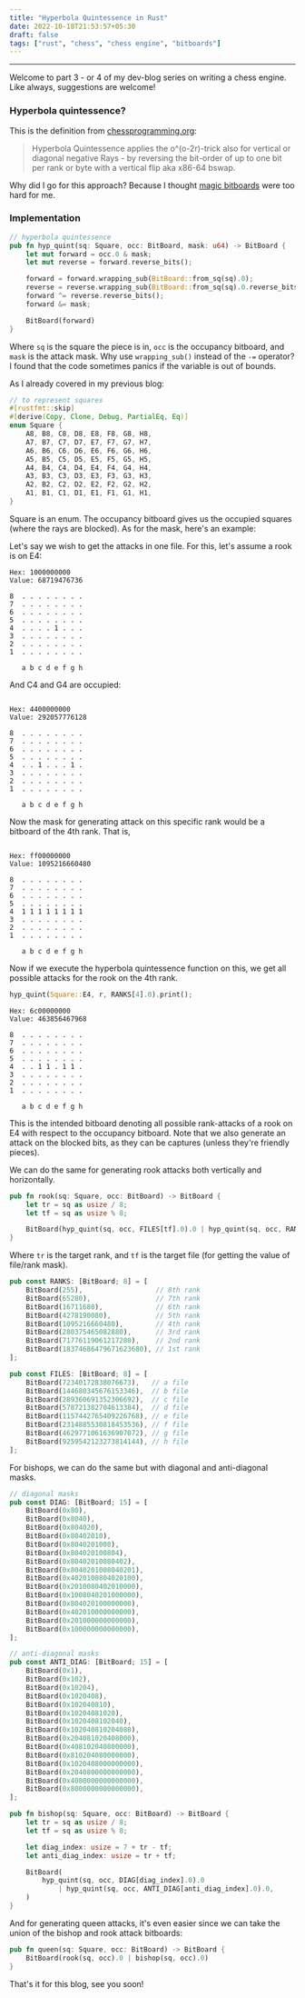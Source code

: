 ```yaml
---
title: "Hyperbola Quintessence in Rust"
date: 2022-10-18T21:53:57+05:30
draft: false
tags: ["rust", "chess", "chess engine", "bitboards"]
---
```


---

Welcome to part 3 - or 4 of my dev-blog series on writing a chess engine. Like always, suggestions are welcome!

### Hyperbola quintessence?

This is the definition from [chessprogramming.org](https://www.chessprogramming.org/Hyperbola_Quintessence):

> Hyperbola Quintessence applies the o^(o-2r)-trick also for vertical or diagonal negative Rays - by reversing the bit-order
 of up to one bit per rank or byte with a vertical flip aka x86-64 bswap.

Why did I go for this approach? Because I thought [magic bitboards](https://www.chessprogramming.org/Magic_Bitboards) were too
hard for me.

### Implementation

```rust
// hyperbola quintessence
pub fn hyp_quint(sq: Square, occ: BitBoard, mask: u64) -> BitBoard {
    let mut forward = occ.0 & mask;
    let mut reverse = forward.reverse_bits();

    forward = forward.wrapping_sub(BitBoard::from_sq(sq).0);
    reverse = reverse.wrapping_sub(BitBoard::from_sq(sq).0.reverse_bits());
    forward ^= reverse.reverse_bits();
    forward &= mask;

    BitBoard(forward)
}
```
Where `sq` is the square the piece is in, `occ` is the occupancy bitboard, and `mask` is the attack mask. Why use `wrapping_sub()`
instead of the `-=` operator? I found that the code sometimes panics if the variable is out of bounds.

As I already covered in my previous blog:

```rust
// to represent squares
#[rustfmt::skip]
#[derive(Copy, Clone, Debug, PartialEq, Eq)]
enum Square {
    A8, B8, C8, D8, E8, F8, G8, H8,
    A7, B7, C7, D7, E7, F7, G7, H7,
    A6, B6, C6, D6, E6, F6, G6, H6,
    A5, B5, C5, D5, E5, F5, G5, H5,
    A4, B4, C4, D4, E4, F4, G4, H4,
    A3, B3, C3, D3, E3, F3, G3, H3,
    A2, B2, C2, D2, E2, F2, G2, H2,
    A1, B1, C1, D1, E1, F1, G1, H1,
}
```

Square is an enum. The occupancy bitboard gives us the occupied squares (where the rays are blocked). As for the mask, here's an
example:

Let's say we wish to get the attacks in one file. For this, let's assume a rook is on E4:

```
Hex: 1000000000
Value: 68719476736

8  . . . . . . . . 
7  . . . . . . . . 
6  . . . . . . . . 
5  . . . . . . . . 
4  . . . . 1 . . . 
3  . . . . . . . . 
2  . . . . . . . . 
1  . . . . . . . . 

   a b c d e f g h
```

And C4 and G4 are occupied:

```

Hex: 4400000000
Value: 292057776128

8  . . . . . . . . 
7  . . . . . . . . 
6  . . . . . . . . 
5  . . . . . . . . 
4  . . 1 . . . 1 . 
3  . . . . . . . . 
2  . . . . . . . . 
1  . . . . . . . . 

   a b c d e f g h
```

Now the mask for generating attack on this specific rank would be a bitboard of the 4th rank. That is,

```

Hex: ff00000000
Value: 1095216660480

8  . . . . . . . . 
7  . . . . . . . . 
6  . . . . . . . . 
5  . . . . . . . . 
4  1 1 1 1 1 1 1 1 
3  . . . . . . . . 
2  . . . . . . . . 
1  . . . . . . . . 

   a b c d e f g h
```

Now if we execute the hyperbola quintessence function on this, we get all possible attacks for the rook on the 4th rank.

```rust
hyp_quint(Square::E4, r, RANKS[4].0).print();
```

```
Hex: 6c00000000
Value: 463856467968

8  . . . . . . . . 
7  . . . . . . . . 
6  . . . . . . . . 
5  . . . . . . . . 
4  . . 1 1 . 1 1 . 
3  . . . . . . . . 
2  . . . . . . . . 
1  . . . . . . . . 

   a b c d e f g h
```

This is the intended bitboard denoting all possible rank-attacks of a rook on E4 with respect to the occupancy bitboard. Note
that we also generate an attack on the blocked bits, as they can be captures (unless they're friendly pieces).

We can do the same for generating rook attacks both vertically and horizontally.

```rust
pub fn rook(sq: Square, occ: BitBoard) -> BitBoard {
    let tr = sq as usize / 8;
    let tf = sq as usize % 8;

    BitBoard(hyp_quint(sq, occ, FILES[tf].0).0 | hyp_quint(sq, occ, RANKS[tr].0).0)
}
```

Where `tr` is the target rank, and `tf` is the target file (for getting the value of file/rank mask).

```rust
pub const RANKS: [BitBoard; 8] = [
    BitBoard(255),                  // 8th rank
    BitBoard(65280),                // 7th rank
    BitBoard(16711680),             // 6th rank
    BitBoard(4278190080),           // 5th rank
    BitBoard(1095216660480),        // 4th rank
    BitBoard(280375465082880),      // 3rd rank
    BitBoard(71776119061217280),    // 2nd rank
    BitBoard(18374686479671623680), // 1st rank
];

pub const FILES: [BitBoard; 8] = [
    BitBoard(72340172838076673),   // a file
    BitBoard(144680345676153346),  // b file
    BitBoard(289360691352306692),  // c file
    BitBoard(578721382704613384),  // d file
    BitBoard(1157442765409226768), // e file
    BitBoard(2314885530818453536), // f file
    BitBoard(4629771061636907072), // g file
    BitBoard(9259542123273814144), // h file
];
```

For bishops, we can do the same but with diagonal and anti-diagonal masks.

```rust
// diagonal masks
pub const DIAG: [BitBoard; 15] = [
    BitBoard(0x80),
    BitBoard(0x8040),
    BitBoard(0x804020),
    BitBoard(0x80402010),
    BitBoard(0x8040201008),
    BitBoard(0x804020100804),
    BitBoard(0x80402010080402),
    BitBoard(0x8040201008040201),
    BitBoard(0x4020100804020100),
    BitBoard(0x2010080402010000),
    BitBoard(0x1008040201000000),
    BitBoard(0x804020100000000),
    BitBoard(0x402010000000000),
    BitBoard(0x201000000000000),
    BitBoard(0x100000000000000),
];

// anti-diagonal masks
pub const ANTI_DIAG: [BitBoard; 15] = [
    BitBoard(0x1),
    BitBoard(0x102),
    BitBoard(0x10204),
    BitBoard(0x1020408),
    BitBoard(0x102040810),
    BitBoard(0x10204081020),
    BitBoard(0x1020408102040),
    BitBoard(0x102040810204080),
    BitBoard(0x204081020408000),
    BitBoard(0x408102040800000),
    BitBoard(0x810204080000000),
    BitBoard(0x1020408000000000),
    BitBoard(0x2040800000000000),
    BitBoard(0x4080000000000000),
    BitBoard(0x8000000000000000),
];
```

```rust
pub fn bishop(sq: Square, occ: BitBoard) -> BitBoard {
    let tr = sq as usize / 8;
    let tf = sq as usize % 8;

    let diag_index: usize = 7 + tr - tf;
    let anti_diag_index: usize = tr + tf;

    BitBoard(
        hyp_quint(sq, occ, DIAG[diag_index].0).0
            | hyp_quint(sq, occ, ANTI_DIAG[anti_diag_index].0).0,
    )
}
```

And for generating queen attacks, it's even easier since we can take the union of the bishop and rook attack bitboards:

```rust
pub fn queen(sq: Square, occ: BitBoard) -> BitBoard {
    BitBoard(rook(sq, occ).0 | bishop(sq, occ).0)
}
```

That's it for this blog, see you soon!

